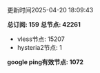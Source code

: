 更新时间2025-04-20 18:09:43

**总订阅: 159**
**总节点: 42261**
- vless节点: 15207
- hysteria2节点: 1

**google ping有效节点: 1072**
